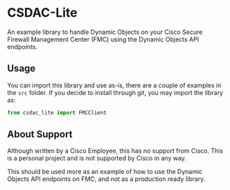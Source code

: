 # CSDAC-Lite

An example library to handle Dynamic Objects on your Cisco Secure Firewall Management Center (FMC) using the Dynamic Objects API endpoints.

## Usage

You can import this library and use as-is, there are a couple of examples in the `src` folder.
If you decide to install through git, you may import the library as:

```python
from csdac_lite import FMCClient
```

## About Support
Although written by a Cisco Employee, this has no support from Cisco. This is a personal project and is not supported by Cisco in any way.

This should be used more as an example of how to use the Dynamic Objects API endpoints on FMC, and not as a production ready library.

